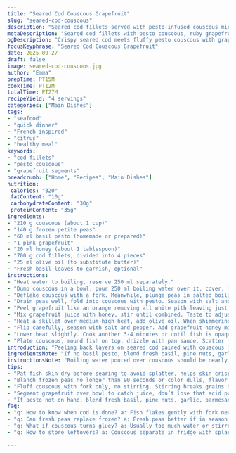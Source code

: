 ```yaml
---
title: "Seared Cod Couscous Grapefruit"
slug: "seared-cod-couscous"
description: "Seared cod fillets served with pesto-infused couscous mixed with peas and ruby grapefruit segments. Uses honey to balance citrus tang. Cooking revolves around timing to get crisp crust on fish and fluffy grains without mush. Includes tips for preserving bright colors and enhancing flavors with fresh basil. Handles common slip-ups like overcooked peas and soggy couscous. Alternative herb pesto suggested, plus twist with a zingy dressing made from grapefruit juice and honey. Practical, sensory cues prioritized over strict timings for cooks who trust their instincts."
metaDescription: "Seared cod fillets with pesto couscous, ruby grapefruit segments, honey glaze. Crisp fish skin signals doneness, bright peas stay vibrant with quick blanching."
ogDescription: "Crispy seared cod meets fluffy pesto couscous with grapefruit for tang. Watch fish brown edges, shock peas in ice water, honey-give sweet balance."
focusKeyphrase: "Seared Cod Couscous Grapefruit"
date: 2025-09-27
draft: false
image: seared-cod-couscous.jpg
author: "Emma"
prepTime: PT15M
cookTime: PT12M
totalTime: PT27M
recipeYield: "4 servings"
categories: ["Main Dishes"]
tags:
- "seafood"
- "quick dinner"
- "French-inspired"
- "citrus"
- "healthy meal"
keywords:
- "cod fillets"
- "pesto couscous"
- "grapefruit segments"
breadcrumb: ["Home", "Recipes", "Main Dishes"]
nutrition: 
 calories: "320"
 fatContent: "10g"
 carbohydrateContent: "30g"
 proteinContent: "35g"
ingredients:
- "210 g couscous (about 1 cup)"
- "140 g frozen petite peas"
- "60 ml basil pesto (homemade or prepared)"
- "1 pink grapefruit"
- "20 ml honey (about 1 tablespoon)"
- "700 g cod fillets, divided into 4 pieces"
- "25 ml olive oil (to substitute butter)"
- "Fresh basil leaves to garnish, optional"
instructions:
- "Heat water to boiling, reserve 250 ml separately."
- "Dump couscous in a bowl, pour 250 ml boiling water over it, cover, let sit 5 minutes."
- "Deflake couscous with a fork. Meanwhile, plunge peas in salted boiling water for about 1 1/2 minutes only, scoop with slotted spoon, transfer to cold water bath to halt cooking and keep color."
- "Drain peas well, fold into couscous with pesto. Season with salt and pepper. Keep warm covered."
- "Peel grapefruit like an orange removing all white pith leaving just fruit. Over a bowl to catch juice, segment fruit by cutting between membranes; chop segments roughly and toss into couscous."
- "Mix grapefruit juice with honey, stir until combined. Taste to adjust balance."
- "Heat a skillet over medium-high heat, add olive oil. When shimmering, add cod fillets, skin side down or flat side if skinless. Let cook undisturbed until golden brown edges appear and fish releases easily from pan, about 3-4 minutes."
- "Flip carefully, season with salt and pepper. Add grapefruit-honey mixture to pan, spoon over fish."
- "Lower heat slightly. Cook another 3-4 minutes or until fish is opaque and flakes easily with a fork. Watch for bubbling sauce and reduce if running too thin."
- "Plate couscous, mound fish on top, drizzle with pan sauce. Scatter fresh basil for herbaceous lift. Serve immediately."
introduction: "Peeling back layers on seared cod paired with couscous loaded with pesto and bright grapefruit segments. Always relying on visual and tactile clues more than exact numbers. Peas tossed right after blanching to lock in color; flaky couscous gets a lift from zesty citrus and creamy herb sauce. Getting crispy skin or crust on cod demands patience — trying to lift it prematurely leads to leaving half behind. Tried butter but swapped olive oil for a cleaner finish and better browning control at home. Ever notice how grapefruit juice salty hints bring out fish’s natural sweetness? Takes a little practice getting timing right, but that smell of caramelizing fish and sharp basil makes it worth it. Uncomplicated ingredients, but watch your water ratios on couscous or you end with gluey grains."
ingredientsNote: "If no basil pesto, blend fresh basil, pine nuts, garlic, parmesan, olive oil as substitute. Prefer arugula pesto for peppery twist but keep quantities similar to not overpower. Frozen peas can be replaced with fresh when in season; blanch only briefly to retain snap. Grapefruit segments give natural tartness, but blood orange works as alternative for sweeter notes. Honey can be subbed with maple syrup or agave but adjust quantity as sweetness differs. Butter lends richness but olive oil resists burning better at high heat; half and half works, but avoid pure butter for searing tough fillets. Cod is forgiving, but thicker fillets benefit from resting outside the fridge for 15 minutes prior to cooking to avoid cold center that resists doneness."
instructionsNote: "Boiling water poured over couscous should be nearly boiling; underheated water results in uneven grains. Fluffing couscous is key — break all clumps with a fork, not stir — avoids pasty texture. Watch peas carefully; overcooking ruins color and sweetness; shocking in ice water arrests cooking fast. Segmenting grapefruit over a bowl captures irreplaceable juice, don’t discard. Use a sharp, flexible knife to separate membranes cleanly; missed bits can add bitterness. Searing cod needs high heat and dry fillets — pat them dry thoroughly. Resist turning too soon or fish tears. When adding sauce, lower heat a bit; too high burns the honey and darkens the pan. Use sauce to baste fish, keeps moist, adds gloss. Serve straightaway; leftover pan sauce thickens on cooling so spoon liberally while hot. Fresh basil is not optional — fresh aroma cuts citrus and fish."
tips:
- "Pat fish skin dry before searing to avoid splatter, helps skin crisp up. Heat pan medium-high but monitor carefully. If fish sticks, likely not ready to flip. Wait for edges to turn golden then flip gently. Avoid crowding pan, do batches if needed."
- "Blanch frozen peas no longer than 90 seconds or color dulls, flavor fades fast. Immediately shock in ice water bath to stop cooking, retain bright green and snap. Drain very well before folding into couscous or pesto waters it down."
- "Fluff couscous with fork only, no stirring. Stirring breaks grains down, ends with gluey texture. The right water ratio matters, too little – chewy clumps. Too much – mush. Pour boiling water slowly, cover well, rest 5 minutes before fluffing."
- "Segment grapefruit over bowl to catch juice, don’t lose that acid punch. Use a sharp, flexible knife to clean membranes out, pith tastes bitter and ruins balance. Rough chop segments for textural contrast, mixes into grains without mushiness."
- "If pesto not on hand, blend fresh basil, pine nuts, garlic, parmesan, olive oil. Arugula sub adds peppery zip but use same quantities to not overpower. For honey swap, try maple or agave adjusting for sweetness differences."
faq:
- "q: How to know when cod is done? a: Fish flakes gently with fork near thickest part. Edges turn golden first, fish should release from pan easy before flipping. Opaque all through, no raw sheen."
- "q: Can fresh peas replace frozen? a: Fresh peas better if in season but blanch just briefly to keep snap and color. Overcook and flavor dulls fast. Same ice shock step applies to lock in brightness."
- "q: What if couscous turns gluey? a: Usually too much water or stirred too much. Use boiling water, cover tightly, rest without disturbance. Fluff with fork only, break clumps gently after resting."
- "q: How to store leftovers? a: Couscous separate in fridge with splash water to rehydrate when reheating. Fish best fresh but if saved, reheat gently in pan or oven, avoid microwave to keep texture. Sauce thickens once cooled, stir well if needed."

---
```

